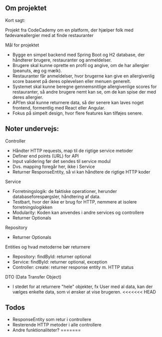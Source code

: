 Om projektet
-
Kort sagt: 

Projekt fra CodeCademy om en platform, der hjælper folk med fødevareallergier med at finde restauranter

Mål for projektet
* Bygge en simpel backend med Spring Boot og H2 database, der håndterer brugere, restauranter og anmeldelser.
* Brugere skal kunne oprette en profil og angive, om de har allergier (peanuts, æg og mælk).
* Restauranter får anmeldelser, hvor brugerne kan give en allergivenlig score baseret på deres oplevelsen eller menuen generelt. 
* Systemet skal kunne beregne gennemsnitlige allergivenlige scores for restauranter, så andre brugere nemt kan se, om de kan spise der med deres allergier. 
* API’en skal kunne returnere data, så der senere kan laves noget frontend, formentlig med React eller Angular. 
* Fokus på simpelt design, hvor flere features kan tilføjes senere.

Noter undervejs: 
-
Controller
* Håndter HTTP requests, map til de rigtige service metoder 
* Definer end points (URL) for API 
* Input validering før det sendes til service modul 
* Dvs. mapping foregår her, ikke i Service 
* Returner ResponseEntity, så vi kan håndtere de rigtige HTTP koder 

Service 
* Forretningslogik: de faktiske operationer, herunder databaseforespørgsler, håndtering af data. 
* Testbart, hvor der ikke er brug for HTTP, nemmere at isolere forretningslogikken 
* Modularity: Koden kan anvendes i andre services og controllere
* Returner Optionals 

Repository 
* Returner Optionals 

Entities og hvad metoderne bør returnere 
* Repository: findById: returner optional 
* Service: findById: returner optional, exception 
* Controller: create: returner response entity m. HTTP status 

DTO (Data Transfer Object)
* I stedet for at returnere "hele" objekter, fx User med al data, kan der vælges enkelte data, som vi ønsker at vise brugeren. 
<<<<<<< HEAD

Todos
-
* ResponseEntity som retur i controllere 
* Resterende HTTP metoder i alle controllere
* Andre funktionaliteter? 
=======

